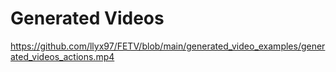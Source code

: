 # Generated Videos

https://github.com/llyx97/FETV/blob/main/generated_video_examples/generated_videos_actions.mp4
